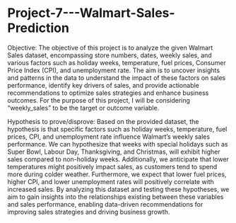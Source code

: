 # Project-7---Walmart-Sales-Prediction

Objective: The objective of this project is to analyze the given Walmart Sales dataset, encompassing store numbers, dates, weekly sales, and various factors such as holiday weeks, temperature, fuel prices, Consumer Price Index (CPI), and unemployment rate. The aim is to uncover insights and patterns in the data to understand the impact of these factors on sales performance, identify key drivers of sales, and provide actionable recommendations to optimize sales strategies and enhance business outcomes. For the purpose of this project, I will be considering “weekly_sales” to be the target or outcome variable. 

Hypothesis to prove/disprove: Based on the provided dataset, the hypothesis is that specific factors such as holiday weeks, temperature, fuel prices, CPI, and unemployment rate influence Walmart’s weekly sales performance. We can hypothesize that weeks with special holidays such as Super Bowl, Labour Day, Thanksgiving, and Christmas, will exhibit higher sales compared to non-holiday weeks. Additionally, we anticipate that lower temperatures might positively impact sales, as customers tend to spend more during colder weather. Furthermore, we expect that lower fuel prices, higher CPI, and lower unemployment rates will positively correlate with increased sales. By analyzing this dataset and testing these hypotheses, we aim to gain insights into the relationships existing between these variables and sales performance, enabling data-driven recommendations for improving sales strategies and driving business growth. 
